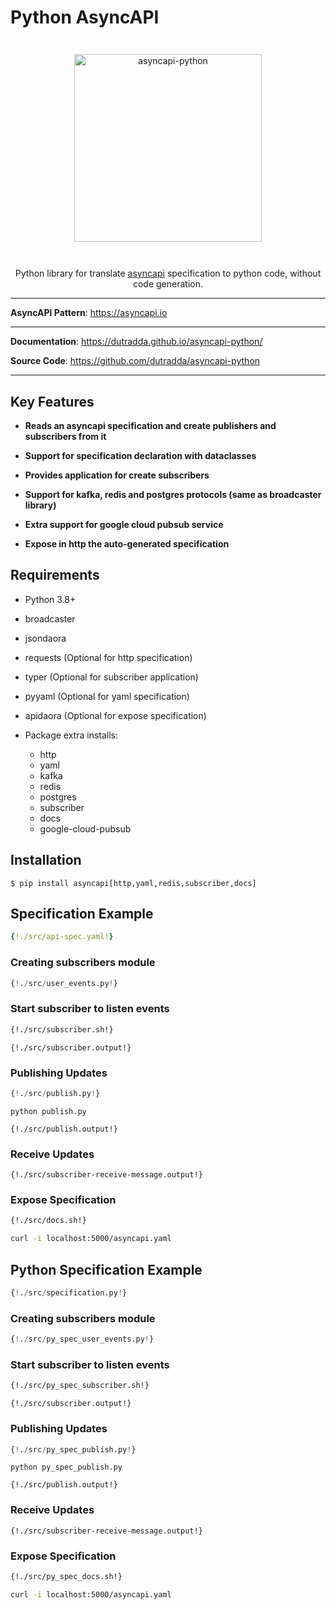 # Python AsyncAPI

<p align="center" style="margin: 3em">
  <a href="https://github.com/dutradda/asyncapi-python">
    <img src="https://dutradda.github.io/asyncapi-python/asyncapi-python-white.svg" alt="asyncapi-python" width="300"/>
  </a>
</p>

<p align="center">
    Python library for translate <a href="https://asyncapi.io">asyncapi</a> specification to python code, without code generation.
</p>

---

**AsyncAPI Pattern**: <a href="https://asyncapi.io" target="_blank">https://asyncapi.io</a>

---

**Documentation**: <a href="https://dutradda.github.io/asyncapi-python/" target="_blank">https://dutradda.github.io/asyncapi-python/</a>

**Source Code**: <a href="https://github.com/dutradda/asyncapi-python" target="_blank">https://github.com/dutradda/asyncapi-python</a>

---


## Key Features

- **Reads an asyncapi specification and create publishers and subscribers from it**

- **Support for specification declaration with dataclasses**

- **Provides application for create subscribers**

- **Support for kafka, redis and postgres protocols (same as broadcaster library)**

- **Extra support for google cloud pubsub service**

- **Expose in http the auto-generated specification**


## Requirements

 - Python 3.8+
 - broadcaster
 - jsondaora
 - requests (Optional for http specification)
 - typer (Optional for subscriber application)
 - pyyaml (Optional for yaml specification)
 - apidaora (Optional for expose specification)

 - Package extra installs:
    + http
    + yaml
    + kafka
    + redis
    + postgres
    + subscriber
    + docs
    + google-cloud-pubsub


## Installation

```
$ pip install asyncapi[http,yaml,redis,subscriber,docs]
```


## Specification Example

```yaml
{!./src/api-spec.yaml!}
```

### Creating subscribers module

```python
{!./src/user_events.py!}
```

### Start subscriber to listen events

```bash
{!./src/subscriber.sh!}
```

```
{!./src/subscriber.output!}
```

### Publishing Updates

```python
{!./src/publish.py!}
```

```
python publish.py

{!./src/publish.output!}
```

### Receive Updates

```
{!./src/subscriber-receive-message.output!}
```

### Expose Specification


```bash
{!./src/docs.sh!}
```

```bash
curl -i localhost:5000/asyncapi.yaml
```


## Python Specification Example

```python
{!./src/specification.py!}
```

### Creating subscribers module

```python
{!./src/py_spec_user_events.py!}
```

### Start subscriber to listen events

```bash
{!./src/py_spec_subscriber.sh!}
```

```
{!./src/subscriber.output!}
```

### Publishing Updates

```python
{!./src/py_spec_publish.py!}
```

```
python py_spec_publish.py

{!./src/publish.output!}
```

### Receive Updates

```
{!./src/subscriber-receive-message.output!}
```

### Expose Specification


```bash
{!./src/py_spec_docs.sh!}
```

```bash
curl -i localhost:5000/asyncapi.yaml
```
